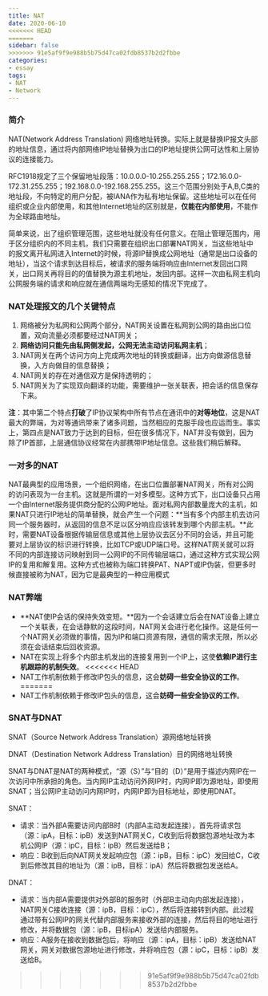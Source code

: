 ```yaml
---
title: NAT
date: 2020-06-10
<<<<<<< HEAD
=======
sidebar: false
>>>>>>> 91e5af9f9e988b5b75d47ca02fdb8537b2d2fbbe
categories:
- essay
tags:
- NAT
- Network
---
```


### 简介

NAT(Network Address Translation) 网络地址转换。实际上就是替换IP报文头部的地址信息，通过将内部网络IP地址替换为出口的IP地址提供公网可达性和上层协议的连接能力。

RFC1918规定了三个保留地址段落：10.0.0.0-10.255.255.255；172.16.0.0-172.31.255.255；192.168.0.0-192.168.255.255。这三个范围分别处于A,B,C类的地址段，不向特定的用户分配，被IANA作为私有地址保留。这些地址可以在任何组织或企业内部使用，和其他Internet地址的区别就是，**仅能在内部使用**，不能作为全球路由地址。

简单来说，出了组织管理范围，这些地址就没有任何意义。在阻止管理范围内，用于区分组织内的不同主机，我们只需要在组织出口部署NAT网关，当这些地址中的报文离开私网进入Internet的时候，将源IP替换成公网地址（通常是出口设备的地址），当这个请求到达目标后，被请求的服务端将响应由Internet发回出口网关，出口网关再将目的的值替换为源主机地址，发回内部。这样一次由私网主机向公网服务端的请求和响应就在通信两端均无感知的情况下完成了。

### NAT处理报文的几个关键特点

1. 网络被分为私网和公网两个部分，NAT网关设置在私网到公网的路由出口位置，双向流量必须都要经过NAT网关；
2. **网络访问只能先由私网侧发起，公网无法主动访问私网主机**；
3. NAT网关在两个访问方向上完成两次地址的转换或翻译，出方向做源信息替换，入方向做目的信息替换；
4. NAT网关的存在对通信双方是保持透明的；
5. NAT网关为了实现双向翻译的功能，需要维护一张关联表，把会话的信息保存下来。

**注**：其中第二个特点**打破**了IP协议架构中所有节点在通讯中的**对等地位**，这是NAT最大的弊端，为对等通讯带来了诸多问题，当然相应的克服手段也应运而生。事实上，第四点是NAT致力于达到的目标，但在很多情况下，NAT并没有做到，因为除了IP首部，上层通信协议经常在内部携带IP地址信息。这些我们稍后解释。

### 一对多的NAT
NAT最典型的应用场景，一个组织网络，在出口位置部署NAT网关，所有对公网的访问表现为一台主机。这就是所谓的一对多模型。这种方式下，出口设备只占用一个由Internet服务提供商分配的公网IP地址。面对私网内部数量庞大的主机，如果NAT只进行IP地址的简单替换，就会产生一个问题：**当有多个内部主机去访问同一个服务器时，从返回的信息不足以区分响应应该转发到哪个内部主机。**此时，需要NAT设备根据传输层信息或其他上层协议去区分不同的会话，并且可能要对上层协议的标识进行转换，比如TCP或UDP端口号。这样NAT网关就可以将不同的内部连接访问映射到同一公网IP的不同传输层端口，通过这种方式实现公网IP的复用和解复用。这种方式也被称为端口转换PAT、NAPT或IP伪装，但更多时候直接被称为NAT，因为它是最典型的一种应用模式

### NAT弊端

- **NAT使IP会话的保持失效变短。**因为一个会话建立后会在NAT设备上建立一个关联表，在会话静默的这段时间，NAT网关会进行老化操作。这是任何一个NAT网关必须做的事情，因为IP和端口资源有限，通信的需求无限，所以必须在会话结束后回收资源。
- NAT在实现上将多个内部主机发出的连接复用到一个IP上，这使**依赖IP进行主机跟踪的机制失效**。
<<<<<<< HEAD
- NAT工作机制依赖于修改IP包头的信息，这会**妨碍一些安全协议的工作**。
=======
- NAT工作机制依赖于修改IP包头的信息，这会**妨碍一些安全协议的工作**。

### SNAT与DNAT

SNAT（Source Network Address Translation）源网络地址转换

DNAT（Destination Network Address Translation）目的网络地址转换

SNAT与DNAT是NAT的两种模式，“源（S）”与“目的（D）”是用于描述内网IP在一次访问中所承担的角色。当内网IP主动访问外网IP时，内网IP即为源地址，即使用SNAT；当公网IP主动访问内网IP时，内网IP即为目标地址，即使用DNAT。

SNAT：

- 请求：当外部A需要访问内部B时（内部A主动发起连接），首先将请求包（源：ipA，目标：ipB）发送到NAT网关C，C收到后将数据包源地址改为本机公网IP（源：ipC，目标：ipB）然后发送给B；
- 响应：B收到后向NAT网关发起响应包（源：ipB，目标：ipC）发回给C，C收到后修改其目的地址为（源：ipB，目标：ipA）然后将数据包发送给A。

DNAT：

- 请求：当内部A需要提供对外部B的服务时（外部B主动向内部发起连接），NAT网关C接收连接（源：ipB，目标：ipC），然后将连接转到内部。此过程通过带有公网IP的网关代替内部服务来接收外部的连接，然后将目的地址进行修改，并将数据包（源：ipB，目标ipA）发送给内部服务。
- 响应：A服务在接收到数据包后，将响应（源：ipA，目标：ipB）发送给NAT网关，网关对数据包源地址进行修改，并将响应包（源：ipC，目标：ipB）发送给B。
>>>>>>> 91e5af9f9e988b5b75d47ca02fdb8537b2d2fbbe
